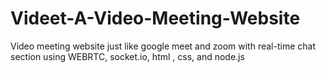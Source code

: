 # Videet-A-Video-Meeting-Website
Video meeting website just like google meet and zoom with real-time chat section  using WEBRTC, socket.io, html , css, and node.js
